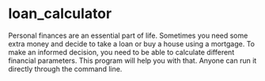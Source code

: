 # loan_calculator
Personal finances are an essential part of life. Sometimes you need some extra money and decide to take a loan or buy a house using a mortgage. 
To make an informed decision, you need to be able to calculate different financial parameters. This program will help you with that. 
Anyone can run it directly through the command line.
  
